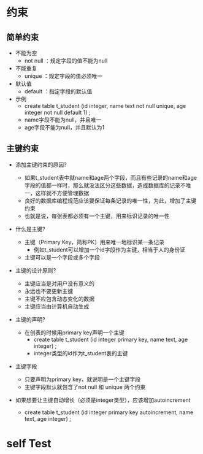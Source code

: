 # 约束

## 简单约束
- 不能为空
  - not null ：规定字段的值不能为null
- 不能重复
  - unique ：规定字段的值必须唯一
- 默认值
  - default ：指定字段的默认值
- 示例
  - create table t_student (id integer, name text not null unique, age integer not null default 1) ;
  - name字段不能为null，并且唯一
  - age字段不能为null，并且默认为1

## 主键约束
- 添加主键约束的原因?
  - 如果t_student表中就name和age两个字段，而且有些记录的name和age字段的值都一样时，那么就没法区分这些数据，造成数据库的记录不唯一，这样就不方便管理数据
  - 良好的数据库编程规范应该要保证每条记录的唯一性，为此，增加了主键约束
  - 也就是说，每张表都必须有一个主键，用来标识记录的唯一性

- 什么是主键?
  - 主键（Primary Key，简称PK）用来唯一地标识某一条记录
  	- 例如t_student可以增加一个id字段作为主键，相当于人的身份证
  - 主键可以是一个字段或多个字段

- 主键的设计原则?
  - 主键应当是对用户没有意义的
  - 永远也不要更新主键
  - 主键不应包含动态变化的数据
  - 主键应当由计算机自动生成


- 主键的声明?
  - 在创表的时候用primary key声明一个主键
  	- create table t_student (id integer primary key, name text, age integer) ;
  	- integer类型的id作为t_student表的主键
 
 - 主键字段
  	- 只要声明为primary key，就说明是一个主键字段
  	- 主键字段默认就包含了not null 和 unique 两个约束

  - 如果想要让主键自动增长（必须是integer类型），应该增加autoincrement
  	- create table t_student (id integer primary key autoincrement, name text, age integer) ;


# self Test


